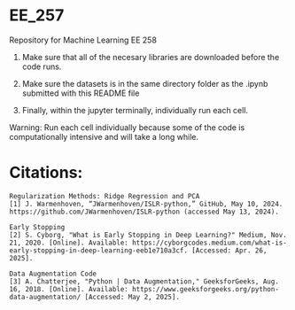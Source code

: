 # EE_257
Repository for Machine Learning EE 258 

1. Make sure that all of the necesary libraries are downloaded before the code runs.

2. Make sure the datasets is in the same directory folder as the .ipynb submitted with this README file

3. Finally, within the jupyter terminally, individually run each cell. 

Warning: Run each cell individually because some of the code is computationally intensive and will take a long while.



# Citations:
    Regularization Methods: Ridge Regression and PCA
    [1] J. Warmenhoven, “JWarmenhoven/ISLR-python,” GitHub, May 10, 2024. https://github.com/JWarmenhoven/ISLR-python (accessed May 13, 2024).

    Early Stopping
    [2] S. Cyborg, "What is Early Stopping in Deep Learning?" Medium, Nov. 21, 2020. [Online]. Available: https://cyborgcodes.medium.com/what-is-early-stopping-in-deep-learning-eeb1e710a3cf. [Accessed: Apr. 26, 2025].

    Data Augmentation Code
    [3] A. Chatterjee, "Python | Data Augmentation," GeeksforGeeks, Aug. 16, 2018. [Online]. Available: https://www.geeksforgeeks.org/python-data-augmentation/ [Accessed: May 2, 2025].

